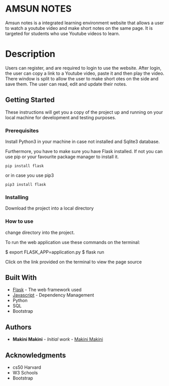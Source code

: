 # AMSUN NOTES

Amsun notes is a integrated learning environment website that allows a user to watch a youtube video and make short notes on the same page. It is targeted for students who use Youtube videos to learn. 

# Description
Users can register, and are required to login to use the website. After login, the user can copy a link to a Youtube video, paste it and then play the video. There window is split to allow the user to make short otes on the side and save them. The user can read, edit and update their notes. 

## Getting Started

These instructions will get you a copy of the project up and running on your local machine for development and testing purposes. 

### Prerequisites

Install Python3 in your machine in case not installed and Sqlite3 database. 

Furthermore, you have to make sure you have Flask installed. If not you can use pip or your favourite package manager to install it.

```
pip install flask 
```

or in case you use pip3

```
pip3 install flask 
```

### Installing

Download the project into a local directory

### How to use
change directory into the project. 

To run the web application use these commands on the terminal:

$ export FLASK_APP=application.py
$ flask run

Click on the link provided on the terminal to view the page source

## Built With

* [Flask](https://flask.palletsprojects.com/en/1.1.x/) - The web framework used
* [Javascript](https://www.javascript.com) - Dependency Management
* Python
* SQL
* Bootstrap
 

## Authors

* **Makini Makini** - *Initial work* - [Makini Makini](https://github.com/makinimakini)


## Acknowledgments

* cs50 Harvard
* W3 Schools
* Bootstrap
